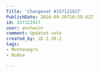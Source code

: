 ```yaml
---
Title: 'Changeset #157121927'
PublishDate: 2024-09-26T10:58:42Z
id: 157121927
user: anshanin
comment: Updated note
created_by: iD 2.30.2
tags:
- Montenegro
- Budva

---
```

